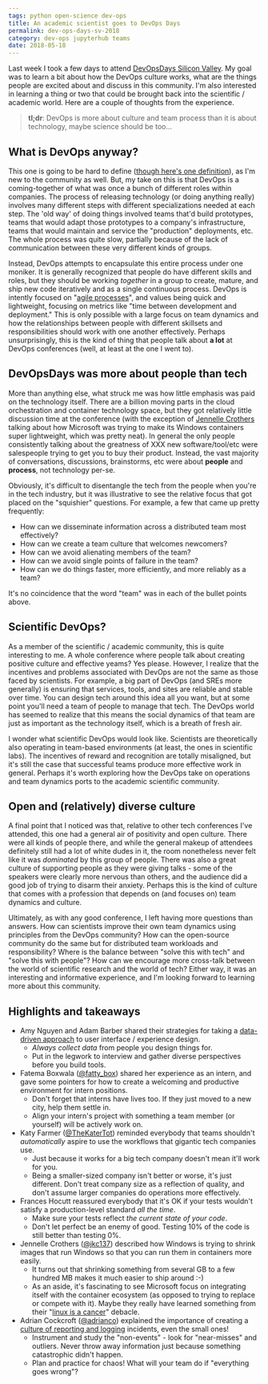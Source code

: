```yaml
---
tags: python open-science dev-ops
title: An academic scientist goes to DevOps Days
permalink: dev-ops-days-sv-2018
category: dev-ops jupyterhub teams
date: 2018-05-18
---
```


Last week I took a few days to attend [DevOpsDays Silicon Valley](https://www.devopsdays.org/events/2018-silicon-valley/program/). My goal
was to learn a bit about how the DevOps culture works, what are the things
people are excited about and discuss in this community. I'm also interested in
learning a thing or two that could be brought back into the scientific / academic world.
Here are a couple of thoughts from the experience.

> **tl;dr**: DevOps is more about culture and team process than it is about technology, maybe science should be too...

## What is DevOps anyway?

This one is going to be hard to define ([though here's one definition](https://theagileadmin.com/what-is-devops/)),
as I'm new to the community as well.
But, my take on this is that DevOps is a coming-together of what was once
a bunch of different roles within companies. The process of releasing technology
(or doing anything really) involves many different steps with different specializations
needed at each step. The 'old way' of doing things involved teams that'd build
prototypes, teams that would adapt those prototypes to a company's infrastructure,
teams that would maintain and service the "production" deployments, etc. The whole
process was quite slow, partially because of the lack of communication between these
very different kinds of groups.

Instead, DevOps attempts to encapsulate this entire process under one moniker. It is
generally recognized that people do have different skills and roles, but they should
be working _together_ in a group to create, mature, and ship new code iteratively
and as a single continuous process. DevOps is intently focused on "[agile processes](https://www.versionone.com/agile-101/)",
and values being quick and lightweight, focusing on metrics like "time between development
and deployment." This is only possible with a large focus on team dynamics and
how the relationships between people with different skillsets and responsibilities
should work with one another effectively. Perhaps unsurprisingly, this is the
kind of thing that people talk about **a lot** at DevOps conferences (well, at least
at the one I went to).

## DevOpsDays was more about people than tech

More than anything else, what struck me was how little emphasis was paid on
the technology itself. There are a billion moving parts in the cloud orchestration
and container technology space, but they got relatively little discussion time at
the conference (with the exception of [Jennelle Crothers](https://twitter.com/@jkc137)
talking about how Microsoft was trying to make its Windows containers super lightweight,
which was pretty neat). In general the only people consistently talking about
the greatness of XXX new software/tool/etc were salespeople trying to
get you to buy their product. Instead, the vast majority of conversations,
discussions, brainstorms, etc were about **people** and **process**, not
technology per-se.

Obviously, it's difficult to disentangle the tech from the people when
you're in the tech industry, but it was illustrative to see the
relative focus that got placed on the "squishier" questions. For example,
a few that came up pretty frequently:

* How can we disseminate information across a distributed team most effectively?
* How can we create a team culture that welcomes newcomers?
* How can we avoid alienating members of the team?
* How can we avoid single points of failure in the team?
* How can we do things faster, more efficiently, and more reliably as a team?

It's no coincidence that the word "team" was in each of the bullet points above.

## Scientific DevOps?

As a member of the scientific / academic community, this is quite interesting
to me. A whole conference where people talk about creating positive culture and effective
yeams? Yes please. However, I realize that the incentives and
problems associated with DevOps are not the same as those faced by scientists. For
example, a big part of DevOps (and SREs more generally) is ensuring that services,
tools, and sites are reliable and stable over time. You can design tech around this
idea all you want, but at some point you'll need a team of people to manage that tech.
The DevOps world has seemed to realize that this means the social dynamics of that
team are just as important as the technology itself, which is a breath of fresh
air.

I wonder what scientific DevOps would look like. Scientists are theoretically also
operating in team-based environments (at least, the ones in scientific labs). The
incentives of reward and recognition are totally misaligned, but it's still the
case that successful teams produce more effective work in general. Perhaps it's
worth exploring how the DevOps take on operations and team dynamics ports to
the academic scientific community.

## Open and (relatively) diverse culture

A final point that I noticed was that, relative to other tech conferences I've
attended, this one had a general air of positivity and open culture. There were
all kinds of people there, and while the general makeup of attendees definitely
still had a lot of white dudes in it, the room nonetheless never felt like it was
_dominated_ by this group of people. There was also a great culture of supporting
people as they were giving talks - some of the speakers were clearly more nervous
than others, and the audience did a good job of trying to disarm their anxiety.
Perhaps this is the kind of culture that comes with a profession that depends on
(and focuses on) team dynamics and culture.

Ultimately, as with any good conference, I left having more questions than answers.
How can scientists improve their own team dynamics using principles from the
DevOps community? How can the open-source community do the same but for distributed team
workloads and responsibility? Where is the balance between "solve this with tech" and
"solve this with people"? How can we encourage more cross-talk between the world of
scientific research and the world of tech? Either way, it was an interesting and
informative experience, and I'm looking forward to learning more about this community.


## Highlights and takeaways
* Amy Nguyen and Adam Barber shared their strategies for taking a [data-driven approach](https://www.devopsdays.org/events/2018-silicon-valley/program/amy-nguyen-adam-barber/) to user interface / experience design.
    * *Always collect data* from people you design things for.
    * Put in the legwork to interview and gather diverse perspectives before you build tools.
* Fatema Boxwala ([@fatty_box](https://twitter.com/@fatty_box)) shared her experience as an intern, and gave some pointers for how to create a welcoming and productive environment for intern positions.
    * Don't forget that interns have lives too. If they just moved to a new city, help them settle in.
    * Align your intern's project with something a team member (or yourself) will be actively work on.
* Katy Farmer ([@TheKaterTot](https://twitter.com/@TheKaterTot)) reminded everybody that teams shouldn't _automatically_ aspire to use the workflows that gigantic tech companies use.
    * Just because it works for a big tech company doesn't mean it'll work for you.
    * Being a smaller-sized company isn't better or worse, it's just different. Don't treat company size as a reflection of quality, and don't assume larger companies do operations more effectively.
* Frances Hocutt reassured everybody that it's OK if your tests wouldn't satisfy a production-level standard _all the time_.
    * Make sure your tests reflect _the current state of your code_.
    * Don't let perfect be an enemy of good. Testing 10% of the code is still better than testing 0%.
* Jennelle Crothers ([@jkc137](https://twitter.com/@jkc137)) described how Windows is trying to shrink images that run Windows so that you can run them in containers more easily.
    * It turns out that shrinking something from several GB to a few hundred MB makes it much easier to ship around :-)
    * As an aside, it's fascinating to see Microsoft focus on integrating itself with the container ecosystem (as opposed to trying to replace or compete with it). Maybe they really have learned something from their "[linux is a cancer](https://www.theregister.co.uk/2001/06/02/ballmer_linux_is_a_cancer/)" debacle.
* Adrian Cockcroft ([@adrianco](https://twitter.com/@adrianco)) explained the importance of creating a [culture of reporting and logging](https://www.devopsdays.org/events/2018-silicon-valley/program/adrian-cockcroft/) incidents, even the small ones!
    * Instrument and study the "non-events" - look for "near-misses" and outliers. Never throw away information just because something catastrophic didn't happen.
    * Plan and practice for chaos! What will your team do if "everything goes wrong"?